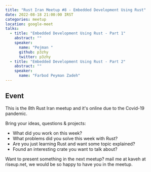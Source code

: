 ```yaml
---
title: "Rust Iran Meetup #8 - Embedded Development Using Rust"
date: 2022-08-18 21:00:00 IRST
categories: meetup 
location: google-meet
talks:
  - title: "Embedded Development Using Rust - Part 1"
    abstract: ""
    speaker:
      name: "Pejman "
      github: p3zhy
      twitter: p3zhy
  - title: "Embedded Development Using Rust - Part 2"
    abstract: ""
    speaker:
      name: "Farbod Peyman Zadeh"
---
```


<!-- ## Recording
You can watch recording on [Youtube]() or [Aparat]()
-->


## Event

This is the 8th Rust Iran meetup and it's online due to the Covid-19
pandemic.

Bring your ideas, questions & projects:
- What did you work on this week?
- What problems did you solve this week with Rust?
- Are you just learning Rust and want some topic explained?
- Found an interesting crate you want to talk about?

Want to present something in the next meetup? mail me at kaveh at
riseup.net, we would be so happy to have you in the meetup.
